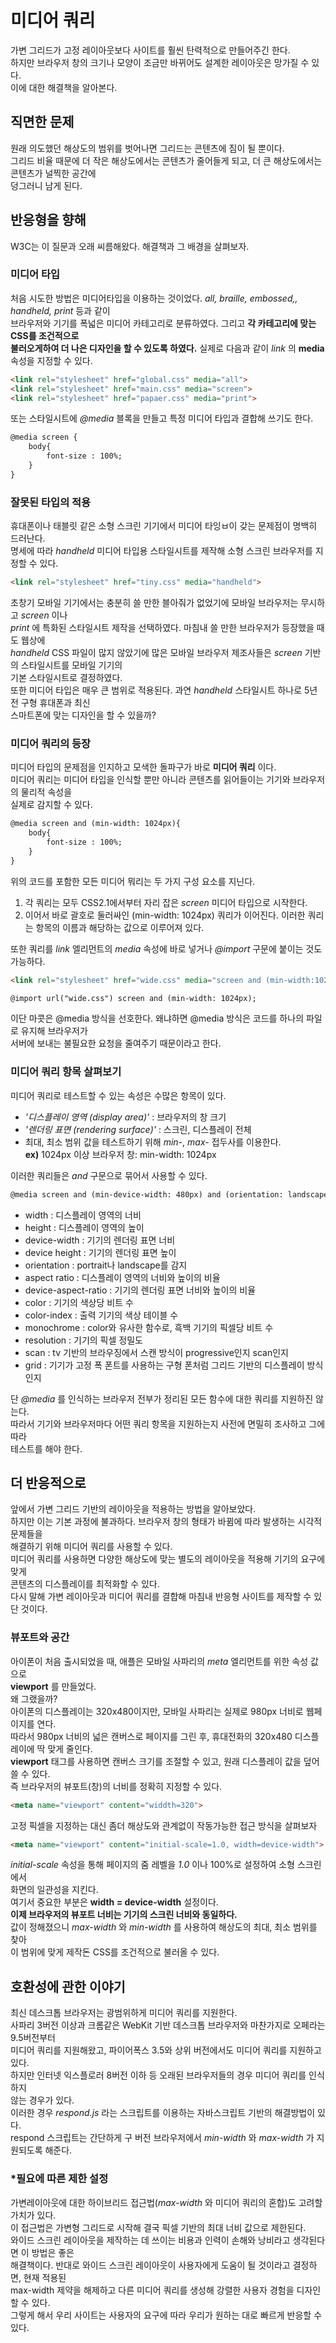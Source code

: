 # 미디어 쿼리  
가변 그리드가 고정 레이아웃보다 사이트를 훨씬 탄력적으로 만들어주긴 한다.  
하지만 브라우저 창의 크기나 모양이 조금만 바뀌어도 설계한 레이아웃은 망가질 수 있다.  
이에 대한 해결책을 알아본다.  

## 직면한 문제   
원래 의도했던 해상도의 범위를 벗어나면 그리드는 콘텐츠에 짐이 될 뿐이다.  
그리드 비율 때문에 더 작은 해상도에서는 콘텐츠가 줄어들게 되고, 더 큰 해상도에서는 콘텐츠가 널찍한 공간에  
덩그러니 남게 된다.  

## 반응형을 향해
W3C는 이 질문과 오래 씨름해왔다. 해결책과 그 배경을 살펴보자.

### 미디어 타입
처음 시도한 방법은 미디어타입을 이용하는 것이었다. _all, braille, embossed,, handheld, print_ 등과 같이  
브라우저와 기기를 폭넓은 미디어 카테고리로 분류하였다. 그리고 __각 카테고리에 맞는 CSS를 조건적으로   
불러오게하여 더 나은 디자인을 할 수 있도록 하였다.__ 
실제로 다음과 같이 _link_ 의 __media__ 속성을 지정할 수 있다. 

```html
<link rel="stylesheet" href="global.css" media="all">
<link rel="stylesheet" href="main.css" media="screen">
<link rel="stylesheet" href="papaer.css" media="print">
```  

또는 스타일시트에 _@media_ 블록을 만들고 특정 미디어 타입과 결합해 쓰기도 한다.
```html
@media screen {
    body{
        font-size : 100%;
    }
}
```  

### 잘못된 타입의 적용
휴대폰이나 태블릿 같은 소형 스크린 기기에서 미디어 타잉ㅂ이 갖는 문제점이 명백히 드러난다.  
명세에 따라 _handheld_ 미디어 타입용 스타일시트를 제작해 소형 스크린 브라우저를 지정할 수 있다.  
```html
<link rel="stylesheet" href="tiny.css" media="handheld">
```

초창기 모바일 기기에서는 충분히 쓸 만한 블아줘가 없었기에 모바일 브라우저는 무시하고 _screen_ 이나   
_print_ 에 특화된 스타일시트 제작을 선택하였다. 마침내 쓸 만한 브라우저가 등장했을 때도 웹상에  
_handheld_ CSS 파일이 많지 않았기에 많은 모바일 브라우저 제조사들은 _screen_ 기반의 스타일시트를 모바일 기기의  
기본 스타일시트로 결정하였다.  
또한 미디어 타입은 매우 큰 범위로 적용된다. 과연 _handheld_ 스타일시트 하나로 5년 전 구형 휴대폰과 최신   
스마트폰에 맞는 디자인을 할 수 있을까?  

### 미디어 쿼리의 등장
미디어 타입의 문제점을 인지하고 모색한 돌파구가 바로 __미디어 쿼리__ 이다.  
미디어 쿼리는 미디어 타입을 인식할 뿐만 아니라 콘텐츠를 읽어들이는 기기와 브라우저의 물리적 속성을  
실제로 감지할 수 있다.  
```html
@media screen and (min-width: 1024px){
    body{
        font-size : 100%;
    }
}
```
위의 코드를 포함한 모든 미디어 뭐리는 두 가지 구성 요소를 지닌다.
1. 각 쿼리는 모두 CSS2.1에서부터 자리 잡은 _screen_ 미디어 타입으로 시작한다.
2. 이어서 바로 괄호로 둘러싸인 (min-width: 1024px) 쿼리가 이어진다. 이러한 쿼리는 항목의 이름과
   해당하는 값으로 이루어져 있다.  

또한 쿼리를 _link_ 엘리먼트의 _media_ 속성에 바로 넣거나 _@import_ 구문에 붙이는 것도 가능하다.   
```html
<link rel="stylesheet" href="wide.css" media="screen and (min-width:1024px)">

@import url("wide.css") screen and (min-width: 1024px);
``` 
이단 마콧은 @media 방식을 선호한다. 왜냐하면 @media 방식은 코드를 하나의 파일로 유지해 브라우저가  
서버에 보내는 불필요한 요청을 줄여주기 때문이라고 한다.  

### 미디어 쿼리 항목 살펴보기
미디어 쿼리로 테스트할 수 있는 속성은 수많은 항목이 있다.
+ _'디스플레이 영역 (display area)'_ : 브라우저의 창 크기
+ _'렌더링 표면 (rendering surface)'_ : 스크린, 디스플레이 전체
+ 최대, 최소 범위 값을 테스트하기 위해 _min-_,  _max-_ 접두사를 이용한다.  
  __ex)__ 1024px 이상 브라우저 창: min-width: 1024px  
  
 이러한 쿼리들은 _and_ 구문으로 묶어서 사용할 수 있다.
 ```html
@media screen and (min-device-width: 480px) and (orientation: landscape) {...}
```

+ width : 디스플레이 영역의 너비
+ height : 디스플레이 영역의 높이
+ device-width : 기기의 렌더링 표면 너비
+ device height : 기기의 렌더링 표면 높이
+ orientation : portrait나 landscape를 감지
+ aspect ratio : 디스플레이 영역의 너비와 높이의 비율
+ device-aspect-ratio : 기기의 렌더링 표면 너비와 높이의 비율
+ color : 기기의 색상당 비트 수
+ color-index : 출력 기기의 색상 테이블 수
+ monochrome : color와 유사한 함수로, 흑백 기기의 픽셀당 비트 수
+ resolution : 기기의 픽셀 정밀도
+ scan : tv 기반의 브라우징에서 스캔 방식이 progressive인지 scan인지
+ grid : 기기가 고정 폭 폰트를 사용하는 구형 폰처럼 그리드 기반의 디스플레이 방식인지

단 _@media_ 를 인식하는 브라우저 전부가 정리된 모든 함수에 대한 쿼리를 지원하진 않는다.  
따라서 기기와 브라우저마다 어떤 쿼리 항목을 지원하는지 사전에 면밀히 조사하고 그에 따라   
테스트를 해야 한다.

## 더 반응적으로
앞에서 가변 그리드 기반의 레이아웃을 적용하는 방법을 알아보았다.  
하지만 이는 기본 과정에 불과하다. 브라우저 창의 형태가 바뀜에 따라 발생하는 시각적 문제들을  
해결하기 위해 미디어 쿼리를 사용할 수 있다.   
미디어 쿼리를 사용하면 다양한 해상도에 맞는 별도의 레이아웃을 적용해 기기의 요구에 맞게  
콘텐츠의 디스플레이를 최적화할 수 있다.  
다시 말해 가변 레이아웃과 미디어 쿼리를 결합해 마침내 반응형 사이트를 제작할 수 있단 것이다.

### 뷰포트와 공간
아이폰이 처음 출시되었을 때, 애플은 모바일 사파리의 _meta_ 엘리먼트를 위한 속성 값으로  
__viewport__ 를 만들었다.  
왜 그랬을까?  
아이폰의 디스플레이는 320x480이지만, 모바일 사파리는 실제로 980px 너비로 웹페이지를 연다.  
따라서 980px 너비의 넓은 캔버스로 페이지를 그린 후, 휴대전화의 320x480 디스플레이에 딱 맞게 줄인다.  
__viewport__ 태그를 사용하면 캔버스 크기를 조절할 수 있고, 원래 디스플레이 값을 덮어쓸 수 있다.  
즉 브라우저의 뷰포트(창)의 너비를 정확히 지정할 수 있다.
```html
<meta name="viewport" content="widdth=320">
```
고정 픽셀을 지정하는 대신 좀더 해상도와 관계없이 작동가능한 접근 방식을 살펴보자
```html
<meta name="viewport" content="initial-scale=1.0, width=device-width">
```
_initial-scale_ 속성을 통해 페이지의 줌 레벨을 _1.0_ 이나 100%로 설정하여 소형 스크린에서  
화면의 일관성을 지킨다.  
여기서 중요한 부분은 __width = device-width__ 설정이다.  
__이제 브라우저의 뷰포트 너비는 기기의 스크린 너비와 동일하다.__  
값이 정해졌으니 _max-width_ 와 _min-width_ 를 사용하여 해상도의 최대, 최소 범위를 찾아  
이 범위에 맞게 제작돈 CSS를 조건적으로 불러올 수 있다.  

## 호환성에 관한 이야기
최신 데스크톱 브라우저는 광범위하게 미디어 쿼리를 지원한다.   
사파리 3버전 이상과 크롬같은 WebKit 기반 데스크톱 브라우저와 마찬가지로 오페라는 9.5버전부터  
미디어 쿼리를 지원해왔고, 파이어폭스 3.5와 상위 버전에서도 미디어 쿼리를 지원하고 있다.  
하지만 인터넷 익스플로러 8버전 이하 등 오래된 브라우저들의 경우 미디어 쿼리를 인식하지  
않는 경우가 있다.  
이러한 경우 _respond.js_ 라는 스크립트를 이용하는 자바스크립트 기반의 해결방법이 있다.  
respond 스크립트는 간단하게 구 버전 브라우저에서 _min-width_ 와 _max-width_ 가 지원되도록 해준다.

### *필요에 따른 제한 설정
가변레이아웃에 대한 하이브리드 접근법(_max-width_ 와 미디어 쿼리의 혼합)도 고려할 가치가 있다.  
이 접근법은 가변형 그리드로 시작해 결국 픽셀 기반의 최대 너비 값으로 제한된다.  
와이드 스크린 레이아웃을 제작하는 데 쓰이는 비용과 인력이 손해와 낭비라고 생각된다면 이 방법은 좋은  
해결책이다. 반대로 와이드 스크린 레이아웃이 사용자에게 도움이 될 것이라고 결정하면, 현재 적용된  
max-width 제약을 해제하고 다른 미디어 쿼리를 생성해 강렬한 사용자 경험을 디자인할 수 있다.  
그렇게 해서 우리 사이트는 사용자의 요구에 따라 우리가 원하는 대로 빠르게 반응할 수 있다.